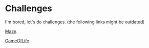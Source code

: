 Challenges
==========

I'm bored, let's do challenges. (the following links might be outdated)



[Maze](http://instancelabs.eu5.org/challenges/maze/).

[GameOfLife](http://instancelabs.eu5.org/challenges/somekindof_gameoflife/).
